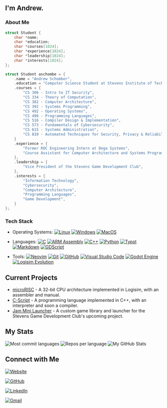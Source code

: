 ## I'm Andrew.

### About Me

<!-- - Computer Science Student at Stevens Institute of Technology
- CS382 and CS392 Course Assistant
- Vice President of the Stevens Game Development Club -->

```c
struct Student {
    char *name;
    char *education;
    char *courses[1024];
    char *experience[1024];
    char *leadership[1024];
    char *interests[1024];
};

struct Student aschombe = {
    .name = "Andrew Schomber",
    .education = "Computer Science Student at Stevens Institute of Technology",
    .courses = {
        "CS 306 - Intro to IT Security",
        "CS 334 - Theory of Computation",
        "CS 382 - Computer Architecture",
        "CS 392 - Systems Programming",
        "CS 492 - Operating Systems",
        "CS 496 - Programming Languages",
        "CS 516 - Compiler Design & Implementation",
        "CS 573 - Fundamentals of Cybersecurity",
        "CS 615 - Systems Administration",
        "CS 810 - Automated Techniques for Security, Privacy & Reliability",
    }
    .experience = {
        "Former ROC Engineering Intern at Dega Systems",
        "Course Assistant for Computer Architecture and Systems Programming Courses",
    },
    .leadership = {
        "Vice President of the Stevens Game Development Club",
    },
    .interests = {
        "Information Technology",
        "Cybersecurity",
        "Computer Architecture",
        "Programming Languages",
        "Game Development",
    }
};
```

### Tech Stack
- Operating Systems:
    [![Linux](https://img.shields.io/badge/-Linux-333333?style=flat&logo=linux)](https://www.linux.org/)
    [![Windows](https://custom-icon-badges.demolab.com/badge/Windows-333333?logo=windows&logoColor=white)](https://www.microsoft.com/en-us/windows)
    [![MacOS](https://img.shields.io/badge/-MacOS-333333?style=flat&logo=apple)](https://www.apple.com/macos)

- Languages:
    [![C](https://img.shields.io/badge/-C-333333?style=flat&logo=c)](https://www.gnu.org/software/gnu-c-manual/)
    [![ARM Assembly](https://img.shields.io/badge/-ARM_Assembly-333333?style=flat&logo=ARM)](https://developer.arm.com/documentation/107829/0200/Assembly-language-basics)
    [![C++](https://img.shields.io/badge/-C++-333333?logo=cplusplus&logoColor=blue)](https://isocpp.org/)
    [![Python](https://img.shields.io/badge/-Python-333333?style=flat&logo=python)](https://www.python.org)
    [![Typst](https://img.shields.io/badge/-Typst-333333?style=flat&logo=Typst)](https://typst.app/)
    [![Markdown](https://img.shields.io/badge/-Markdown-333333?style=flat&logo=markdown)](https://www.markdownguide.org/)
    [![GDScript](https://img.shields.io/badge/-GDScript-333333?style=flat&logo=godotengine)](https://docs.godotengine.org/en/stable/tutorials/scripting/gdscript/gdscript_basics.html)
    
- Tools:
    [![Neovim](https://img.shields.io/badge/-Neovim-333333?style=flat&logo=neovim)](https://neovim.io/)
    [![Git](https://img.shields.io/badge/-Git-333333?style=flat&logo=git)](https://git-scm.com/)
    [![GitHub](https://img.shields.io/badge/-GitHub-333333?style=flat&logo=github)](https://github.com/)
    [![Visual Studio Code](https://custom-icon-badges.demolab.com/badge/VSCode-333333.svg?logo=vsc)](https://code.visualstudio.com/)
    [![Godot Engine](https://img.shields.io/badge/-Godot_Engine-333333?style=flat&logo=godotengine)](https://godotengine.org/)
    [![Logisim Evolution](https://img.shields.io/badge/-Logisim--Evolution-333333?style=flat&logo=logisim-evolution)](https://github.com/logisim-evolution/logisim-evolution)

## Current Projects
- [microRISC](https://github.com/aschombe/microRISC) - A 32-bit CPU architecture implemented in Logisim, with an assembler and manual.
- [C-Script](https://github.com/aschombe/C-Script) - A programming language implemented in C++, with an interpreter and soon a compiler.
- [Jam Mini Launcher](https://github.com/aschombe/jam-mini-launcher) - A custom game library and launcher for the Stevens Game Development Club's upcoming project.

## My Stats
![Most commit languages](https://github-profile-summary-cards.vercel.app/api/cards/most-commit-language?username=aschombe&theme=nord_dark)
![Repos per language](https://github-profile-summary-cards.vercel.app/api/cards/repos-per-language?username=aschombe&theme=nord_dark)
![My GitHub Stats](https://github-profile-summary-cards.vercel.app/api/cards/profile-details?username=aschombe&theme=nord_dark)

## Connect with Me

[![Website](https://img.shields.io/badge/Website-aschombe.github.io-333333?logo=Firefox&logoColor=orange)](https://aschombe.github.io)

[![GitHub](https://img.shields.io/badge/GitHub-aschombe-333333?logo=github)](https://github.com/aschombe)

[![LinkedIn](https://custom-icon-badges.demolab.com/badge/LinkedIn-andrew--schomber-333333?logo=linkedin-white)](https://www.linkedin.com/in/andrew-schomber/)

[![Gmail](https://img.shields.io/badge/Gmail-aschombe%40stevens.edu-333333?logo=gmail)](mailto:aschombe@stevens.edu)